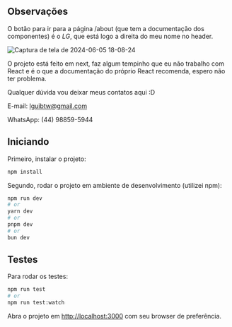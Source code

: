 ## Observações
O botão para ir para a página /about (que tem a documentação dos componentes) é o *LG*, que está logo a direita do meu nome no header.

![Captura de tela de 2024-06-05 18-08-24](https://github.com/lguibtwgh/desafio-componentes/assets/171868414/ff2e293a-b32b-43b3-8796-23c74dd396d2)

O projeto está feito em next, faz algum tempinho que eu não trabalho com React e é o que a documentação do próprio React recomenda, espero não ter problema.

Qualquer dúvida vou deixar meus contatos aqui :D

E-mail: lguibtw@gmail.com

WhatsApp: (44) 98859-5944

## Iniciando

Primeiro, instalar o projeto:

```bash
npm install
```

Segundo, rodar o projeto em ambiente de desenvolvimento (utilizei npm):

```bash
npm run dev
# or
yarn dev
# or
pnpm dev
# or
bun dev
```

## Testes

Para rodar os testes:

```bash
npm run test
# or
npm run test:watch
```

Abra o projeto em [http://localhost:3000](http://localhost:3000) com seu browser de preferência.
